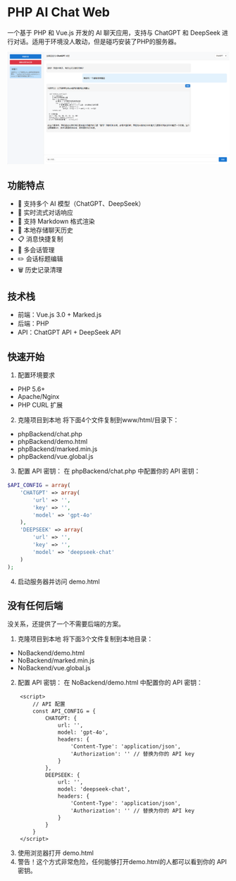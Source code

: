# PHP AI Chat Web

一个基于 PHP 和 Vue.js 开发的 AI 聊天应用，支持与 ChatGPT 和 DeepSeek 进行对话。适用于环境没人敢动，但是碰巧安装了PHP的服务器。 

![页面截图](https://github.com/SheenHalo/PHP-AI-Chat-Web/blob/main/imgs/1.png)

## 功能特点

- 🤖 支持多个 AI 模型（ChatGPT、DeepSeek）
- 💬 实时流式对话响应
- 📝 支持 Markdown 格式渲染
- 💾 本地存储聊天历史
- 📋 消息快捷复制
- 🔄 多会话管理
- ✏️ 会话标题编辑
- 🗑️ 历史记录清理

## 技术栈

- 前端：Vue.js 3.0 + Marked.js
- 后端：PHP
- API：ChatGPT API + DeepSeek API

## 快速开始
1. 配置环境要求
- PHP 5.6+
- Apache/Nginx
- PHP CURL 扩展

2. 克隆项目到本地
将下面4个文件复制到www/html/目录下：
- phpBackend/chat.php
- phpBackend/demo.html
- phpBackend/marked.min.js
- phpBackend/vue.global.js

3. 配置 API 密钥：
在 phpBackend/chat.php 中配置你的 API 密钥：
```PHP
$API_CONFIG = array(
    'CHATGPT' => array(
        'url' => '',
        'key' => '',
        'model' => 'gpt-4o'
    ),
    'DEEPSEEK' => array(
        'url' => '',
        'key' => '',
        'model' => 'deepseek-chat'
    )
);
```
4. 启动服务器并访问 demo.html

## 没有任何后端
没关系，还提供了一个不需要后端的方案。  
1. 克隆项目到本地
将下面3个文件复制到本地目录：
- NoBackend/demo.html
- NoBackend/marked.min.js
- NoBackend/vue.global.js

2. 配置 API 密钥：
在 NoBackend/demo.html 中配置你的 API 密钥：
```JS
    <script>
        // API 配置
        const API_CONFIG = {
            CHATGPT: {
                url: '',
                model: 'gpt-4o',
                headers: {
                    'Content-Type': 'application/json',
                    'Authorization': '' // 替换为你的 API key
                }
            },
            DEEPSEEK: {
                url: '',
                model: 'deepseek-chat',
                headers: {
                    'Content-Type': 'application/json',
                    'Authorization': '' // 替换为你的 API key
                }
            }
        }
    </script>
```
3. 使用浏览器打开 demo.html
4. 警告！这个方式非常危险，任何能够打开demo.html的人都可以看到你的 API 密钥。